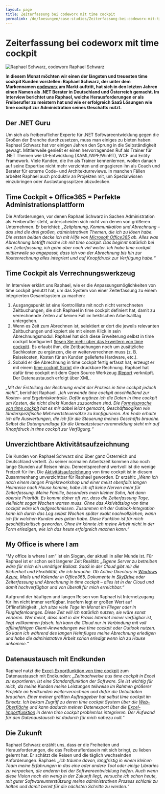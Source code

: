 ```yaml
---
layout: page
title: Zeiterfassung bei codeworx mit time cockpit
permalink: /de/loesungen/case-studies/Zeiterfassung-bei-codeworx-mit-time-cockpit/
---
```


<h1 xmlns="http://www.w3.org/1999/xhtml">Zeiterfassung bei codeworx mit time cockpit</h1><div class="floatRight" xmlns="http://www.w3.org/1999/xhtml">
  <img src="{{site.baseurl}}/content/images/customer_solutions/case-studies/codeworx/codeworx_raphael_schwarz.jpg" alt="Raphael Schwarz, codeworx" title="Raphael Schwarz, codeworx" />
  <span class="imageCaption">Raphael Schwarz</span>
</div><p xmlns="http://www.w3.org/1999/xhtml">
  <strong>In diesem Monat möchten wir einen der längsten und treuesten time cockpit Kunden vorstellen: Raphael Schwarz, der unter dem Markennamen <a href="http://www.codeworx.at/" title="codeworx" target="_blank">codeworx</a> am Markt auftritt, hat sich in den letzten Jahren einen Namen als .NET Berater in Deutschland und Österreich gemacht. Im Interview berichtet uns Raphael, welche Herausforderungen er als Freiberufler zu meistern hat und wie er erfolgreich SaaS Lösungen wie time cockpit zur Administration seines Geschäfts nutzt.</strong>
</p><h2 xmlns="http://www.w3.org/1999/xhtml">Der .NET Guru</h2><p xmlns="http://www.w3.org/1999/xhtml">Um sich als freiberuflicher Experte für .NET Softwareentwicklung gegen die Großen der Branche durchzusetzen, muss man einiges zu bieten haben. Raphael Schwarz hat vor einigen Jahren den Sprung in die Selbständigkeit gewagt. Mittlerweile genießt er einen hervorragenden Ruf als Trainer für .NET Themen wie UI-Entwicklung (XAML/WPF/WinRT), WCF und Entity Framework. Viele Kunden, die ihn als Trainer kennenlernen, wollen danach auf seine Expertise nicht mehr verzichten und engagieren ihn als Coach und Berater für externe Code- und Architekturreviews. In manchen Fällen arbeitet Raphael auch produktiv an Projekten mit, um Spezialwissen einzubringen oder Auslastungsspitzen abzudecken.</p><h2 xmlns="http://www.w3.org/1999/xhtml">Time Cockpit + Office365 = Perfekte Administrationsplattform</h2><p xmlns="http://www.w3.org/1999/xhtml">Die Anforderungen, vor denen Raphael Schwarz in Sachen Administration als Freiberufler steht, unterscheiden sich nicht von denen von größeren Unternehmen. Er berichtet: <em>„Zeitplanung, Kommunikation und Abrechnung – das sind die drei großen, administrativen Themen, die ich zu lösen habe. Die ersten beiden decke ich mit Hilfe von <a href="http://office.microsoft.com/en-us/" target="_blank" title="Microsoft Office365">Microsoft Office365</a> ab. Alles was Abrechnung betrifft mache ich mit time cockpit. Das beginnt natürlich bei der Zeiterfassung, ich gehe aber noch viel weiter. Ich habe time cockpit mittlerweile so angepasst, dass ich von der Abrechnung bis hin zur Kostenrechnung alles integriert und auf Knopfdruck zur Verfügung habe.“</em></p><f:function name="Composite.Media.ImageGallery.Slimbox2" xmlns:f="http://www.composite.net/ns/function/1.0">
  <f:param name="MediaFolder" value="MediaArchive:bbf90590-2ea6-4e1f-9b2c-297f4a7e7f4e" xmlns:f="http://www.composite.net/ns/function/1.0" />
  <f:param name="ThumbnailMaxHeight" value="110" xmlns:f="http://www.composite.net/ns/function/1.0" />
</f:function><h2 xmlns="http://www.w3.org/1999/xhtml">Time Cockpit als Verrechnungswerkzeug</h2><p xmlns="http://www.w3.org/1999/xhtml">Im Interview erklärt uns Raphael, wie er die Anpassungsmöglichkeiten von time cockpit genutzt hat, um das System von einer Zeiterfassung zu einem integrierten Gesamtsystem zu machen:</p><ol xmlns="http://www.w3.org/1999/xhtml">
  <li>Ausgangspunkt ist eine Kontrollliste mit noch nicht verrechneten Zeitbuchungen, die sich Raphael in time cockpit definiert hat, damit zu verrechnende Zeiten auf keinen Fall im hektischen Arbeitsalltag untergehen.</li>
  <li>Wenn es Zeit zum Abrechnen ist, selektiert er dort die jeweils relevanten Zeitbuchungen und kopiert sie mit einem Klick in sein Abrechnungsmodul. Raphael hat sich diese Erweiterung selbst in time cockpit konfiguriert (<a href="http://help.timecockpit.com/?topic=html/c64adad3-3ddb-49a9-b7f8-c9eff1a984ac.htm" target="_blank" title="Erweiterungen in time cockpit">lesen Sie mehr über das Erweitern von time cockpit</a>). Es erlaubt ihm, die Zeitbuchungen noch um zusätzliche Sachkosten zu ergänzen, die er weiterverrechnen muss (z. B. Reisekosten, Kosten für an Kunden gelieferte Hardware, etc.).</li>
  <li>Sobald er die Abrechnung in time cockpit fertig erfasst hat, erzeugt er mit einem <a href="http://help.timecockpit.com/?topic=html/c20d94e9-97dc-48a8-9171-fd3bb70dad86.htm" target="_blank">time cockpit Script</a> die druckbare Rechnung. Raphael hat dafür time cockpit mit dem Open Source Werkzeug <a href="http://community.jaspersoft.com/project/ireport-designer" target="_blank">IReport</a> verknüpft. Der Datenaustausch erfolgt über XML.</li>
</ol><p xmlns="http://www.w3.org/1999/xhtml">
  <em>„Mit der Erstellung der Rechnung endet der Prozess in time cockpit jedoch nicht“</em>, berichtet Raphael. <em>„Ich verwende time cockpit anschließend zur Kosten- und Ergebniskontrolle. Dafür ergänze ich die Daten in time cockpit um Kosten, die nicht direkt Kunden zuzuordnen sind. Die <a href="http://help.timecockpit.com/?topic=html/28e3e0bd-6bd7-4435-930b-69671817bf95.htm" target="_blank">Formelsprache von time cockpit</a> hat es mir dabei leicht gemacht, Geschäftslogiken wie länderspezifische Mehrwertsteuersätze zu konfigurieren. Am Ende erhalte ich alle Auswertungen, die ich für die Steuerung meines Geschäfts brauche. Selbst die Datengrundlage für die Umsatzsteuervoranmeldung steht mir auf Knopfdruck in time cockpit zur Verfügung.“</em></p><h2 xmlns="http://www.w3.org/1999/xhtml">Unverzichtbare Aktivitätsaufzeichnung</h2><p xmlns="http://www.w3.org/1999/xhtml">Die Kunden von Raphael Schwarz sind über ganz Österreich und Deutschland verteilt. Zu seiner normalen Arbeitszeit kommen also noch lange Stunden auf Reisen hinzu. Dementsprechend wertvoll ist die wenige Freizeit für ihn. Die <a href="~/tour/activity-tracking" title="Aktivitäten aufzeichnen mit time cockpit" target="_blank">Aktivitätsaufzeichnung</a> von time cockpit ist in diesem Zusammenhang unverzichtbar für Raphael geworden. Er erzählt: <em>„Wenn ich nach einem langen Projektworkshop und einer meist ebenfalls langen Heimreise nach Hause komme, habe ich oft keine Nerven mehr für Zeiterfassung. Meine Familie, besonders mein kleiner Sohn, hat dann oberste Priorität. Es kommt daher oft vor, dass die Zeiterfassung Tage, vielleicht sogar Wochen warten muss. Ohne das Aktivitätslog von time cockpit wäre ich aufgeschmissen. Zusammen mit der Outlook-Integration kann ich durch das Log selbst Wochen später exakt nachvollziehen, wann ich für welchen Kunden was getan habe. Diese Funktion ist für mich geschäftskritisch geworden. Ohne ihr könnte ich meine Arbeit nicht in der Form erledigen, wie ich das heute erfolgreich machen kann.“</em></p><h2 xmlns="http://www.w3.org/1999/xhtml">My Office is where I am</h2><p xmlns="http://www.w3.org/1999/xhtml">“My office is where I am” ist ein Slogan, der aktuell in aller Munde ist. Für Raphael ist er schon seit längerer Zeit Realität: <em>„Eigene Server zu betreiben wäre für mich ein unnötiger Ballast. SaaS in der Cloud gibt mir die Sicherheit und Flexibilität, die ich brauche. Ob Active Directory in <a href="http://www.windowsazure.com" target="_blank">Windows Azure</a>, Mails und Kalender in Office365, Dokumente in <a href="http://windows.microsoft.com/en-us/skydrive/download" target="_blank">SkyDrive</a> oder Zeiterfassung und Abrechnung in time cockpit – alles ist in der Cloud und damit hochverfügbar und von überall für mich erreichbar.“</em></p><p xmlns="http://www.w3.org/1999/xhtml">Aufgrund der häufigen und langen Reisen von Raphael ist Internetzugang für ihn nicht immer verfügbar. Insofern legt er großen Wert auf Offlinefähigkeit: <em>„Ich sitze viele Tage im Monat im Flieger oder in Flughafenlounges. Diese Zeit will ich natürlich nutzen, sie wäre sonst verloren. Wer meint, dass dort in der Praxis Internet immer verfügbar ist, liegt vollkommen falsch. Ich kann die Cloud nur in Verbindung mit voll offlinefähigen Client-Anwendungen wie time cockpit oder Outlook nutzen. So kann ich während des langen Heimfluges meine Abrechnung erledigen und habe die administrative Arbeit schon erledigt wenn ich zu Hause ankomme.“</em></p><h2 xmlns="http://www.w3.org/1999/xhtml">Datenaustausch mit Endkunden</h2><p xmlns="http://www.w3.org/1999/xhtml">Raphael nutzt die <a href="http://help.timecockpit.com/?topic=html/77e1bfc5-2e00-4348-9208-cba65638f3b5.htm" target="_blank">Excel-Exportfunktion von time cockpit</a> zum Datenaustausch mit Endkunden: <em>„Zeitnachweise aus time cockpit in Excel zu exportieren, ist eine Standardfunktion der Software. Sie ist wichtig für mich, da meine Kunden meine Leistungen teilweise im Rahmen größerer Projekte an Endkunden weiterverrechnen und dafür die Detaildaten brauchen. Einer meiner größten Auftraggeber hat selbst time cockpit im Einsatz. Ich bekam Zugriff zu deren time cockpit System über die <a href="http://login.timecockpit.com" target="_blank">Web-Oberfläche</a> und kann dadurch meinen Datenexport über die <a href="http://help.timecockpit.com/?topic=html/ee560e49-e503-4d80-9167-2e6533f50dbe.htm" target="_blank">Excel-Importfunktion</a> in deren time cockpit problemlos integrieren. Der Aufwand für den Datenaustausch ist dadurch für mich nahezu null.“</em></p><h2 xmlns="http://www.w3.org/1999/xhtml">Die Zukunft</h2><p xmlns="http://www.w3.org/1999/xhtml">Raphael Schwarz erzählt uns, dass er die Freiheiten und Herausforderungen, die das Freiberuflerdasein mit sich bringt, zu lieben gelernt hat. Er schätzt die Reisen und die täglich wechselnden Anforderungen. Raphael: <em>„Ich träume davon, langfristig in einem kleinen Team meine Erfahrungen in das eine oder andere Tool oder einige Libraries zu verpacken, die anderen bei der Softwareentwicklung helfen. Auch wenn diese Vision noch ein wenig in der Zukunft liegt, versuche ich schon heute, mit guter Softwareunterstützung meine administrativen Prozess schlank zu halten und damit bereit für die nächsten Schritte zu werden.“</em></p>